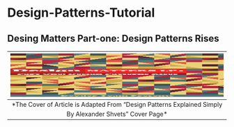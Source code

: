 # Design-Patterns-Tutorial

## Desing Matters Part-one: Design Patterns Rises

| <img src="out.jpg" alt="Pair Game" width="900" height="100"/> | 
|:--:| 
| *The Cover of Article is Adapted From “Design Patterns Explained Simply
By Alexander Shvets” Cover Page* |
